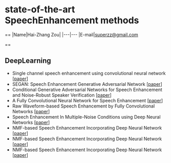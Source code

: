 # state-of-the-art SpeechEnhancement methods 
==
|Name|Hai-Zhang Zou|
|---|---
|E-mail|superzz@gmail.com

==
## DeepLearning
* Single channel speech enhancement using convolutional neural
network [[paper](http://xueshu.baidu.com/s?wd=paperuri%3A%288e20ebef36821bc701e5d55119d7aa73%29&filter=sc_long_sign&tn=SE_xueshusource_2kduw22v&sc_vurl=http%3A%2F%2Fieeexplore.ieee.org%2Fdocument%2F7945915%2F&ie=utf-8&sc_us=10353052094947466062)] 
* SEGAN: Speech Enhancement Generative Adversarial Network [[paper](http://pdfs.semanticscholar.org/307a/cb91ebc6333f044359aff9284bbe0d48e358.pdf)] 
* Conditional Generative Adversarial Networks for Speech Enhancement and
Noise-Robust Speaker Verification [[paper](https://www.isca-speech.org/archive/Interspeech_2017/pdfs/1620.PDF)] 
* A Fully Convolutional Neural Network for Speech Enhancement [[paper](https://www.isca-speech.org/archive/Interspeech_2017/pdfs/1465.PDF)]
* Raw Waveform-based Speech Enhancement by Fully Convolutional Networks [[paper](http://pdfs.semanticscholar.org/9c05/e21d07734a986063bffe0a0b271a08eb30b6.pdf)] 
* Speech Enhancement In Multiple-Noise Conditions using Deep Neural
Networks [[paper](https://www.isca-speech.org/archive/Interspeech_2016/pdfs/0088.PDF)] 
* NMF-based Speech Enhancement Incorporating Deep Neural Network [[paper](http://pdfs.semanticscholar.org/8588/b415251e6f17f92a726171d957171fafcb81.pdf)] 
* NMF-based Speech Enhancement Incorporating Deep Neural Network [[paper](http://pdfs.semanticscholar.org/8588/b415251e6f17f92a726171d957171fafcb81.pdf)] 
* NMF-based Speech Enhancement Incorporating Deep Neural Network [[paper](http://pdfs.semanticscholar.org/8588/b415251e6f17f92a726171d957171fafcb81.pdf)] 

